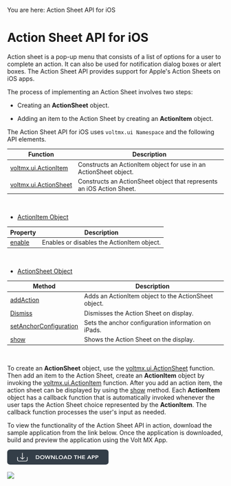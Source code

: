                              

You are here: Action Sheet API for iOS

Action Sheet API for iOS
========================

Action sheet is a pop-up menu that consists of a list of options for a user to complete an action. It can also be used for notification dialog boxes or alert boxes. The Action Sheet API provides support for Apple's Action Sheets on iOS apps.

The process of implementing an Action Sheet involves two steps:

*   Creating an **ActionSheet** object.
    
*   Adding an item to the Action Sheet by creating an **ActionItem** object.
    

The Action Sheet API for iOS uses `voltmx.ui Namespace` and the following API elements.

| Function | Description |
| --- | --- |
| [voltmx.ui.ActionItem](voltmx.ui_functions_actionitem.md) | Constructs an ActionItem object for use in an ActionSheet object. |
| [voltmx.ui.ActionSheet](voltmx.ui_functions_actionsheet.md) | Constructs an ActionSheet object that represents an iOS Action Sheet. |

 

*   [ActionItem Object](actionitem_object.md)

| Property | Description |
| --- | --- |
| [enable](actionitem_properties.md#enable) | Enables or disables the ActionItem object. |

 

*   [ActionSheet Object](actionsheet_object_methods.md)

| Method | Description |
| --- | --- |
| [addAction](actionsheet_object_methods.md#addAction) | Adds an ActionItem object to the ActionSheet object. |
| [Dismiss](actionsheet_object_methods.md#Dismiss) | Dismisses the Action Sheet on display. |
| [setAnchorConfiguration](actionsheet_object_methods.md#setAnchorConfiguration) | Sets the anchor configuration information on iPads. |
| [show](actionsheet_object_methods.md#Show) | Shows the Action Sheet on the display. |

 

To create an **ActionSheet** object, use the [voltmx.ui.ActionSheet](voltmx.ui_functions_actionsheet.md) function. Then add an item to the Action Sheet, create an **ActionItem** object by invoking the [voltmx.ui.ActionItem](voltmx.ui_functions_actionitem.md) function. After you add an action item, the action sheet can be displayed by using the [show](actionsheet_object_methods.md#Show) method. Each **ActionItem** object has a callback function that is automatically invoked whenever the user taps the Action Sheet choice represented by the **ActionItem**. The callback function processes the user's input as needed.

To view the functionality of the Action Sheet API in action, download the sample application from the link below. Once the application is downloaded, build and preview the application using the Volt MX App.  

[![](resources/images/download_button_08__002__236x35.png)](https://github.com/HCL-TECH-SOFTWARE/volt-mx-samples/tree/main/ActionSheetAPI)

![](resources/prettify/onload.png)
